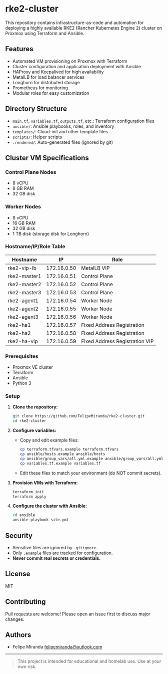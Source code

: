 # rke2-cluster

This repository contains infrastructure-as-code and automation for deploying a highly available RKE2 (Rancher Kubernetes Engine 2) cluster on Proxmox using Terraform and Ansible.

## Features
- Automated VM provisioning on Proxmox with Terraform
- Cluster configuration and application deployment with Ansible
- HAProxy and Keepalived for high availability
- MetalLB for load balancer services
- Longhorn for distributed storage
- Prometheus for monitoring
- Modular roles for easy customization

## Directory Structure
- `main.tf`, `variables.tf`, `outputs.tf`, etc.: Terraform configuration files
- `ansible/`: Ansible playbooks, roles, and inventory
- `templates/`: Cloud-init and other template files
- `scripts/`: Helper scripts
- `.rendered/`: Auto-generated files (ignored by git)

## Cluster VM Specifications

### Control Plane Nodes
- 8 vCPU
- 8 GB RAM
- 32 GB disk

### Worker Nodes
- 8 vCPU
- 16 GB RAM
- 32 GB disk
- 1 TB disk (storage disk for Longhorn)

### Hostname/IP/Role Table

| Hostname        | IP           | Role                          |
|-----------------|--------------|-------------------------------|
| rke2-vip-lb     | 172.16.0.50  | MetalLB VIP                   |
| rke2-master1    | 172.16.0.51  | Control Plane                 |
| rke2-master2    | 172.16.0.52  | Control Plane                 |
| rke2-master3    | 172.16.0.53  | Control Plane                 |
| rke2-agent1     | 172.16.0.54  | Worker Node                   |
| rke2-agent2     | 172.16.0.55  | Worker Node                   |
| rke2-agent3     | 172.16.0.56  | Worker Node                   |
| rke2-ha1        | 172.16.0.57  | Fixed Address Registration    |
| rke2-ha2        | 172.16.0.58  | Fixed Address Registration    |
| rke2-ha-vip     | 172.16.0.59  | Fixed Address Registration VIP |

### Prerequisites
- Proxmox VE cluster
- Terraform
- Ansible
- Python 3

### Setup
1. **Clone the repository:**
   ```sh
   git clone https://github.com/FelipeMiranda/rke2-cluster.git
   cd rke2-cluster
   ```
2. **Configure variables:**
   - Copy and edit example files:
     ```sh
     cp terraform.tfvars.example terraform.tfvars
     cp ansible/hosts.example ansible/hosts
     cp ansible/group_vars/all.yml.example ansible/group_vars/all.yml
     cp variables.tf.example variables.tf
     ```
   - Edit these files to match your environment (do NOT commit secrets).

3. **Provision VMs with Terraform:**
   ```sh
   terraform init
   terraform apply
   ```

4. **Configure the cluster with Ansible:**
   ```sh
   cd ansible
   ansible-playbook site.yml
   ```

## Security
- Sensitive files are ignored by `.gitignore`.
- Only `.example` files are tracked for configuration.
- **Never commit real secrets or credentials.**

## License
MIT

## Contributing
Pull requests are welcome! Please open an issue first to discuss major changes.

## Authors
- Felipe Miranda <felipemiranda@outlook.com>

---

> This project is intended for educational and homelab use. Use at your own risk.
